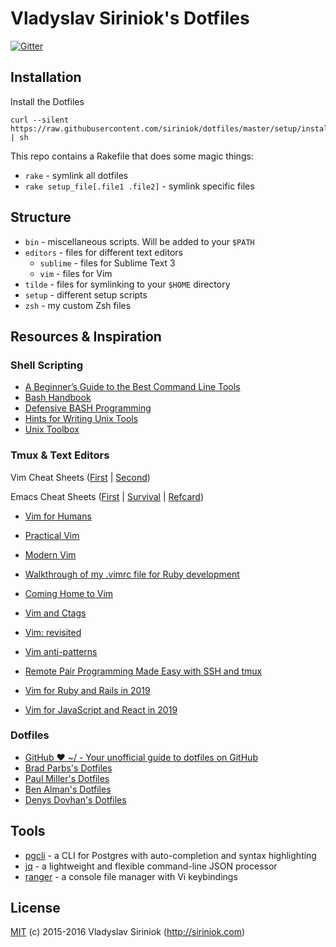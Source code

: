 # Vladyslav Siriniok's Dotfiles

[![Gitter](https://badges.gitter.im/siriniok/dotfiles.svg)](https://gitter.im/siriniok)

## Installation

Install the Dotfiles

```
curl --silent https://raw.githubusercontent.com/siriniok/dotfiles/master/setup/install.sh | sh
```

This repo contains a Rakefile that does some magic things:

* `rake` - symlink all dotfiles
* `rake setup_file[.file1 .file2]` - symlink specific files

## Structure

* `bin` - miscellaneous scripts. Will be added to your `$PATH`
* `editors` - files for different text editors
    * `sublime` - files for Sublime Text 3
    * `vim` - files for Vim
* `tilde` - files for symlinking to your `$HOME` directory
* `setup` - different setup scripts
* `zsh` - my custom Zsh files

## Resources & Inspiration

### Shell Scripting

* [A Beginner’s Guide to the Best Command Line Tools](https://webdevstudios.com/2015/02/10/a-beginners-guide-to-the-best-command-line-tools/)
* [Bash Handbook](https://github.com/denysdovhan/bash-handbook)
* [Defensive BASH Programming](http://www.kfirlavi.com/blog/2012/11/14/defensive-bash-programming)
* [Hints for Writing Unix Tools](https://monkey.org/~marius/unix-tools-hints.html)
* [Unix Toolbox](http://cb.vu/unixtoolbox.xhtml)

### Tmux & Text Editors

Vim Cheat Sheets ([First](http://www.viemu.com/a_vi_vim_graphical_cheat_sheet_tutorial.html) | [Second](http://www.fprintf.net/vimCheatSheet.html))

Emacs Cheat Sheets ([First](http://sachachua.com/blog/wp-content/uploads/2013/05/How-to-Learn-Emacs8.png) | [Survival](https://www.gnu.org/software/emacs/refcards/pdf/survival.pdf) | [Refcard](https://www.gnu.org/software/emacs/refcards/pdf/refcard.pdf))

* [Vim for Humans](https://vimebook.com/)

* [Practical Vim](https://pragprog.com/book/dnvim2/practical-vim-second-edition)
* [Modern Vim](https://pragprog.com/book/modvim/modern-vim)
* [Walkthrough of my .vimrc file for Ruby development](http://janjiss.com/walkthrough-of-my-vimrc-file-for-ruby-development/)
* [Coming Home to Vim](http://stevelosh.com/blog/2010/09/coming-home-to-vim/#some-background-about-me)
* [Vim and Ctags](https://andrew.stwrt.ca/posts/vim-ctags/)
* [Vim: revisited](http://mislav.net/2011/12/vim-revisited/)
* [Vim anti-patterns](https://sanctum.geek.nz/arabesque/vim-anti-patterns/)
* [Remote Pair Programming Made Easy with SSH and tmux](http://www.hamvocke.com/blog/remote-pair-programming-with-tmux/)
* [Vim for Ruby and Rails in 2019](https://www.vimfromscratch.com/articles/vim-for-ruby-and-rails-in-2019/)
* [Vim for JavaScript and React in 2019](https://www.vimfromscratch.com/articles/vim-for-javascript-and-react-in-2019/)

### Dotfiles

* [GitHub ❤ ~/ - Your unofficial guide to dotfiles on GitHub](https://dotfiles.github.io/)
* [Brad Parbs's Dotfiles](https://github.com/bradp/dotfiles)
* [Paul Miller's Dotfiles](https://github.com/paulmillr/dotfiles)
* [Ben Alman's Dotfiles](https://github.com/cowboy/dotfiles)
* [Denys Dovhan's Dotfiles](https://github.com/denysdovhan/dotfiles)

## Tools

* [pgcli](https://www.pgcli.com/) - a CLI for Postgres with auto-completion and syntax highlighting
* [jq](https://stedolan.github.io/jq/) - a lightweight and flexible command-line JSON processor
* [ranger](http://ranger.nongnu.org/) - a console file manager with Vi keybindings

## License

[MIT](https://github.com/siriniok/dotfiles/blob/master/LICENSE) (c) 2015-2016 Vladyslav Siriniok (http://siriniok.com)
